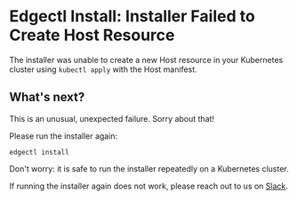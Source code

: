 # Edgectl Install: Installer Failed to Create Host Resource

The installer was unable to create a new Host resource in your Kubernetes cluster using `kubectl apply` with the Host manifest.

## What's next?

This is an unusual, unexpected failure. Sorry about that!

Please run the installer again:

```shell
edgectl install
```

Don't worry: it is safe to run the installer repeatedly on a Kubernetes cluster.

If running the installer again does not work, please reach out to us on [Slack](http://a8r.io/slack).
